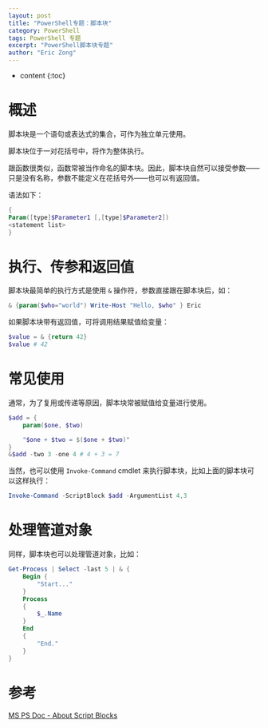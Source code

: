 ```yaml
---
layout: post
title: "PowerShell专题：脚本块"
category: PowerShell
tags: PowerShell 专题
excerpt: "PowerShell脚本块专题"
author: "Eric Zong"
---
```


* content
{:toc}

# 概述

脚本块是一个语句或表达式的集合，可作为独立单元使用。

脚本块位于一对花括号中，将作为整体执行。

跟函数很类似，函数常被当作命名的脚本块。因此，脚本块自然可以接受参数——只是没有名称，参数不能定义在花括号外——也可以有返回值。

语法如下：

```powershell
{
Param([type]$Parameter1 [,[type]$Parameter2])
<statement list>
}
```

# 执行、传参和返回值

脚本块最简单的执行方式是使用 `&` 操作符，参数直接跟在脚本块后，如：

```powershell
& {param($who="world") Write-Host "Hello, $who" } Eric
```

如果脚本块带有返回值，可将调用结果赋值给变量：

```powershell
$value = & {return 42}
$value # 42
```

# 常见使用

通常，为了复用或传递等原因，脚本块常被赋值给变量进行使用。

```powershell
$add = {
    param($one, $two)

    "$one + $two = $($one + $two)"
}
&$add -two 3 -one 4 # 4 + 3 = 7
```

当然，也可以使用 `Invoke-Command` cmdlet 来执行脚本块，比如上面的脚本块可以这样执行：

```powershell
Invoke-Command -ScriptBlock $add -ArgumentList 4,3
```

# 处理管道对象

同样，脚本块也可以处理管道对象，比如：

```powershell
Get-Process | Select -last 5 | & {
    Begin {
        "Start..."
    }
    Process
    {
        $_.Name
    }
    End
    {
        "End."
    }
}
```

# 参考

[MS PS Doc - About Script Blocks](https://docs.microsoft.com/en-us/powershell/module/microsoft.powershell.core/about/about_script_blocks?view=powershell-6)